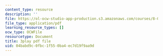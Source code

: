 ```yaml
---
content_type: resource
description: ''
file: https://ol-ocw-studio-app-production.s3.amazonaws.com/courses/8-01sc-classical-mechanics-fall-2016/04babd9c0fbc1f550ba4ec7d19f9aa9d_BPnbq6BobdA.pdf
file_type: application/pdf
learning_resource_types: []
ocw_type: OCWFile
resourcetype: Document
title: 3play pdf file
uid: 04babd9c-0fbc-1f55-0ba4-ec7d19f9aa9d
---
```

